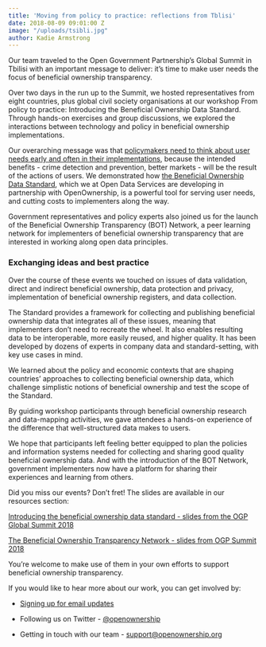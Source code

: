 ```yaml
---
title: 'Moving from policy to practice: reflections from Tblisi'
date: 2018-08-09 09:01:00 Z
image: "/uploads/tsibli.jpg"
author: Kadie Armstrong
---
```


Our team traveled to the Open Government Partnership’s Global Summit in Tbilisi with an important message to deliver: it’s time to make user needs the focus of beneficial ownership transparency.

Over two days in the run up to the Summit, we hosted representatives from eight countries, plus global civil society organisations at our workshop From policy to practice: Introducing the Beneficial Ownership Data Standard. Through hands-on exercises and group discussions, we explored the interactions between technology and policy in beneficial ownership implementations.

Our overarching message was that [policymakers need to think about user needs early and often in their implementations](https://openownership.org/news/not-just-public-but-useful-the-right-way-to-set-up-a-beneficial-ownership-register/), because the intended benefits - crime detection and prevention, better markets - will be the result of the actions of users. We demonstrated how [the Beneficial Ownership Data Standard](http://standard.openownership.org), which we at Open Data Services are developing in partnership with OpenOwnership, is a powerful tool for serving user needs, and cutting costs to implementers along the way.

Government representatives and policy experts also joined us for the launch of the Beneficial Ownership Transparency (BOT) Network, a peer learning network for implementers of beneficial ownership transparency that are interested in working along open data principles.


### Exchanging ideas and best practice

Over the course of these events we touched on issues of data validation, direct and indirect beneficial ownership, data protection and privacy, implementation of beneficial ownership registers, and data collection.

The Standard provides a framework for collecting and publishing beneficial ownership data that integrates all of these issues, meaning that implementers don’t need to recreate the wheel. It also enables resulting data to be interoperable, more easily reused, and higher quality. It has been developed by dozens of experts in company data and standard-setting, with key use cases in mind.

We learned about the policy and economic contexts that are shaping countries’ approaches to collecting beneficial ownership data, which challenge simplistic notions of beneficial ownership and test the scope of the Standard.

By guiding workshop participants through beneficial ownership research and data-mapping activities, we gave attendees a hands-on experience of the difference that well-structured data makes to users.

We hope that participants left feeling better equipped to plan the policies and information systems needed for collecting and sharing good quality beneficial ownership data. And with the introduction of the BOT Network, government implementers now have a platform for sharing their experiences and learning from others.

Did you miss our events? Don’t fret! The slides are available in our resources section:

[Introducing the beneficial ownership data standard - slides from the OGP Global Summit 2018](https://openownership.org/uploads/Introducing%20the%20beneficial%20ownership%20data%20standard%20-%20slides%20from%20the%20OGP%20Global%20Summit%202018.pdf)

[The Beneficial Ownership Transparency Network - slides from OGP Summit 2018](https://openownership.org/uploads/The%20Beneficial%20Ownership%20Transparency%20Network%20-%20slides%20from%20OGP%20Summit%202018.pdf)

You’re welcome to make use of them in your own efforts to support beneficial ownership transparency.

If you would like to hear more about our work, you can get involved by:

* [Signing up for email updates](https://openownership.org/get-involved/)

* Following us on Twitter - [@openownership](https://twitter.com/OpenOwnership)

* Getting in touch with our team - [support@openownership.org](mailto:support@openownership.org)